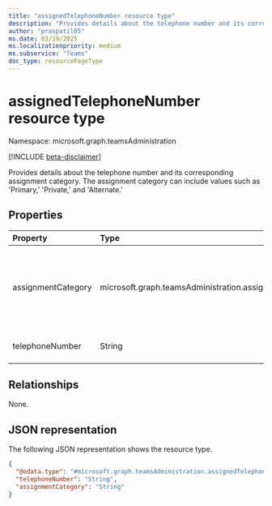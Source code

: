 ```yaml
---
title: "assignedTelephoneNumber resource type"
description: "Provides details about the telephone number and its corresponding assignment category. The assignment category can include values such as 'Primary,' 'Private,' and 'Alternate.'"
author: "praspatil05"
ms.date: 03/19/2025
ms.localizationpriority: medium
ms.subservice: "Teams"
doc_type: resourcePageType
---
```


# assignedTelephoneNumber resource type

Namespace: microsoft.graph.teamsAdministration

[!INCLUDE [beta-disclaimer](../../includes/beta-disclaimer.md)]

Provides details about the telephone number and its corresponding assignment category. The assignment category can include values such as 'Primary,' 'Private,' and 'Alternate.'


## Properties
|Property|Type|Description|
|:---|:---|:---|
|assignmentCategory|microsoft.graph.teamsAdministration.assignmentCategory|Represents the category of the assigned phone number.The possible values are: `primary`, `private`, `alternate`, `unknownFutureValue`.|
|telephoneNumber|String|Represents the assigned telephone number|

## Relationships
None.

## JSON representation
The following JSON representation shows the resource type.
<!-- {
  "blockType": "resource",
  "@odata.type": "microsoft.graph.teamsAdministration.assignedTelephoneNumber"
}
-->
``` json
{
  "@odata.type": "#microsoft.graph.teamsAdministration.assignedTelephoneNumber",
  "telephoneNumber": "String",
  "assignmentCategory": "String"
}
```

